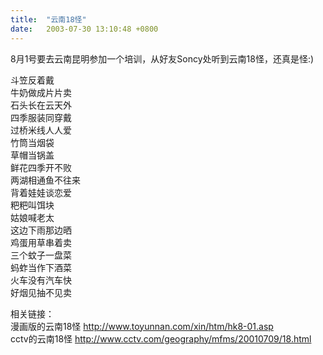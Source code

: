 ```yaml
---
title:  "云南18怪"
date:   2003-07-30 13:10:48 +0800
---
```


8月1号要去云南昆明参加一个培训，从好友Soncy处听到云南18怪，还真是怪:)  

斗笠反着戴   
牛奶做成片片卖   
石头长在云天外   
四季服装同穿戴   
过桥米线人人爱   
竹筒当烟袋   
草帽当锅盖   
鲜花四季开不败   
两湖相通鱼不往来   
背着娃娃谈恋爱   
粑粑叫饵块   
姑娘喊老太   
这边下雨那边晒   
鸡蛋用草串着卖   
三个蚊子一盘菜   
蚂蚱当作下酒菜   
火车没有汽车快   
好烟见抽不见卖   

相关链接：  
漫画版的云南18怪 http://www.toyunnan.com/xin/htm/hk8-01.asp   
cctv的云南18怪 http://www.cctv.com/geography/mfms/20010709/18.html   

